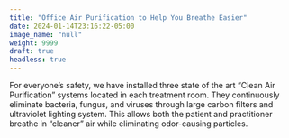 ```yaml
---
title: "Office Air Purification to Help You Breathe Easier"
date: 2024-01-14T23:16:22-05:00
image_name: "null"
weight: 9999
draft: true
headless: true
---
```


For everyone’s safety, we have installed three state of the art “Clean Air Purification” systems located in each treatment room. They continuously eliminate bacteria, fungus, and viruses through large carbon filters and ultraviolet lighting system. This allows both the patient and practitioner breathe in “cleaner” air while eliminating odor-causing particles.